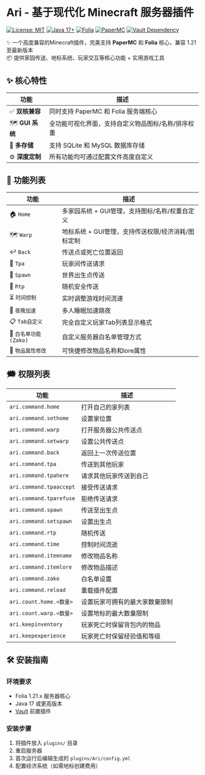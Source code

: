# Ari - 基于现代化 Minecraft 服务器插件

[![License: MIT](https://img.shields.io/badge/License-MIT-green.svg)](https://opensource.org/licenses/MIT)
[![Java 17+](https://img.shields.io/badge/Java-17%2B-orange)](https://adoptium.net/)
[![Folia](https://img.shields.io/badge/Folia-1.21.3%2B-brightgreen)](https://papermc.io/folia)
[![PaperMC](https://img.shields.io/badge/PaperMC-1.21.3%2B-brightgreen)](https://papermc.io/)
[![Vault Dependency](https://img.shields.io/badge/Vault-Required-blue)](https://github.com/MilkBowl/Vault)


✨ 一个高度兼容的Minecraft插件，完美支持 **PaperMC** 和 **Folia** 核心，兼容 1.21 至最新版本  
📦 提供家园传送、地标系统、玩家交互等核心功能 + 实用游戏工具
## ✨ 核心特性
| 功能             | 描述                         |
|----------------|----------------------------|
| ✅ **双核兼容**     | 同时支持 PaperMC 和 Folia 服务端核心 |
| 🗺️ **GUI 系统** | 全功能可视化界面，支持自定义物品图标/名称/排序权重 |
| 💾 **多存储**     | 支持 SQLite 和 MySQL 数据库存储    |
| ⚙️ **深度定制**    | 所有功能均可通过配置文件高度自定义          |
## 🚀 功能列表
| 功能               | 描述                            |
|------------------|-------------------------------|
| 🏠 `Home`        | 多家园系统 + GUI管理，支持图标/名称/权重自定义   |
| 🗺️ `Warp`       | 地标系统 + GUI管理，支持传送权限/经济消耗/图标定制 |
| ↩️ `Back`        | 传送点或死亡位置返回                    |
| 📡 `Tpa`         | 玩家间传送请求                       |
| 🧭 `Spawn`       | 世界出生点传送                       |
| 🎲 `Rtp`         | 随机安全传送                        |
| ⏳ `时间控制`         | 实时调整游戏时间流速                    |
| 🌙 `夜晚加速`        | 多人睡眠加速跳夜                      |
| 📋 `Tab自定义`      | 完全自定义玩家Tab列表显示格式              |
| 📃 `白名单功能(Zako)` | 自定义服务器白名单管理方式                 |
| 📃 `物品属性修改`      | 可快捷修改物品名称和lore属性              |
## 🗯️ 权限列表
| 功能                      | 描述              |
|-------------------------|-----------------|
| `ari.command.home`      | 打开自己的家列表        |
| `ari.command.sethome`   | 设置家位置           |
| `ari.command.warp`      | 打开服务器公共传送点      |
| `ari.command.setwarp`   | 设置公共传送点         |
| `ari.command.back`      | 返回上一次传送位置       |
| `ari.command.tpa`       | 传送到其他玩家         |
| `ari.command.tpahere`   | 请求其他玩家传送到自己     |
| `ari.command.tpaaccept` | 接受传送请求          |
| `ari.command.tparefuse` | 拒绝传送请求          |
| `ari.command.spawn`     | 传送至出生点          |
| `ari.command.setspawn`  | 设置出生点           |
| `ari.command.rtp`       | 随机传送            |
| `ari.command.time`      | 控制时间流逝          |
| `ari.command.itemname`  | 修改物品名称          |
| `ari.command.itemlore`  | 修改物品描述          |
| `ari.command.zako`      | 白名单设置           |
| `ari.command.reload`    | 重载插件配置          |
| `ari.count.home.<数量>`   | 设置玩家可拥有的最大家数量限制 |
| `ari.count.warp.<数量>`   | 设置地标的最大数量限制     |
| `ari.keepinventory`     | 玩家死亡时保留背包内的物品   |
| `ari.keepexperience`    | 玩家死亡时保留经验值和等级   |
## 🛠️ 安装指南

### 环境要求
- Folia 1.21.x 服务器核心
- Java 17 或更高版本
- [Vault](https://github.com/MilkBowl/Vault) 前置插件

### 安装步骤
1. 将插件放入 `plugins/` 目录
2. 重启服务器
3. 首次运行后编辑生成的 `plugins/Ari/config.yml`
4. 配置经济系统（如需地标创建费用）